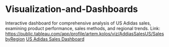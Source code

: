 # Visualization-and-Dashboards
Interactive dashboard for comprehensive analysis of US Adidas sales, examining product performance, sales methods, and regional trends.
Link: https://public.tableau.com/app/profile/artem.kolos/viz/AddiasSalesUS/SalesbyRegion
[US Adidas Sales Dashboard](https://public.tableau.com/app/profile/artem.kolos/viz/AddiasSalesUS/SalesbyRegion)
